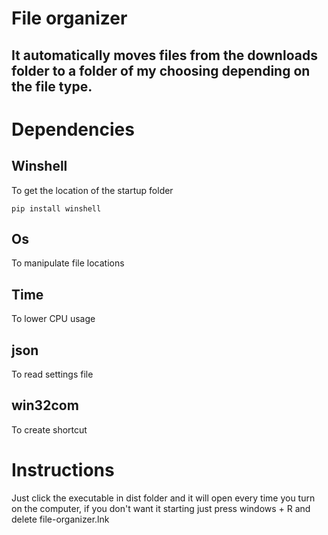 # File organizer

## It automatically moves files from the downloads folder to a folder of my choosing depending on the file type.

# Dependencies

## Winshell

To get the location of the startup folder

```
pip install winshell
```

## Os

To manipulate file locations

## Time

To lower CPU usage

## json

To read settings file

## win32com

To create shortcut

# Instructions

Just click the executable in dist folder and it will open every time you turn on the computer, if you don't want it starting just press windows + R and delete file-organizer.lnk